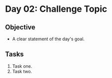 # Day 02: Challenge Topic

## Objective

- A clear statement of the day's goal.

## Tasks

1. Task one.
2. Task two.
